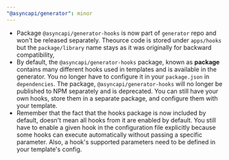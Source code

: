 ```yaml
---
"@asyncapi/generator": minor
---
```


- Package `@asyncapi/generator-hooks` is now part of `generator` repo and won't be released separately. Theource code is stored under `apps/hooks` but the `package/library` name stays as it was originally for backward compatibility,
- By default, the `@asyncapi/generator-hooks` package, known as **package** contains many different hooks used in templates and is available in the generator. You no longer have to configure it in your `package.json` in `dependencies`. The package, `@asyncapi/generator-hooks` will no longer be published to NPM separately and is deprecated. You can still have your own hooks, store them in a separate package, and configure them with your template.
- Remember that the fact that the hooks package is now included by default, doesn't mean all hooks from it are enabled by default. You still have to enable a given hook in the configuration file explicitly because some hooks can execute automatically without passing a specific parameter. Also, a hook's supported parameters need to be defined in your template's config.
